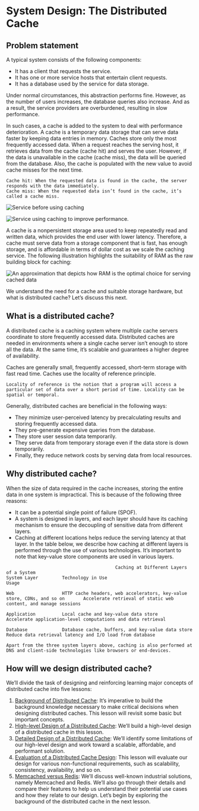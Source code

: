 # System Design: The Distributed Cache
## Problem statement
A typical system consists of the following components:

- It has a client that requests the service.
- It has one or more service hosts that entertain client requests.
- It has a database used by the service for data storage.

Under normal circumstances, this abstraction performs fine. However, as the number of users increases, the database queries also increase. And as a result, the service providers are overburdened, resulting in slow performance.

In such cases, a cache is added to the system to deal with performance deterioration. A cache is a temporary data storage that can serve data faster by keeping data entries in memory. Caches store only the most frequently accessed data. When a request reaches the serving host, it retrieves data from the cache (cache hit) and serves the user. However, if the data is unavailable in the cache (cache miss), the data will be queried from the database. Also, the cache is populated with the new value to avoid cache misses for the next time.
```
Cache hit: When the requested data is found in the cache, the server responds with the data immediately.
Cache miss: When the requested data isn’t found in the cache, it’s called a cache miss.
```

![Service before using caching](./no_cache.jpg)

![Service using caching to improve performance.](./no_cache.jpg)

A cache is a nonpersistent storage area used to keep repeatedly read and written data, which provides the end user with lower latency. Therefore, a cache must serve data from a storage component that is fast, has enough storage, and is affordable in terms of dollar cost as we scale the caching service. The following illustration highlights the suitability of RAM as the raw building block for caching:

![An approximation that depicts how RAM is the optimal choice for serving cached data](./interest.jpg)

We understand the need for a cache and suitable storage hardware, but what is distributed cache? Let’s discuss this next.

## What is a distributed cache?
A distributed cache is a caching system where multiple cache servers coordinate to store frequently accessed data. Distributed caches are needed in environments where a single cache server isn’t enough to store all the data. At the same time, it’s scalable and guarantees a higher degree of availability.

Caches are generally small, frequently accessed, short-term storage with fast read time. Caches use the locality of reference principle.
```
Locality of reference is the notion that a program will access a particular set of data over a short period of time. Locality can be spatial or temporal.
```

Generally, distributed caches are beneficial in the following ways:

- They minimize user-perceived latency by precalculating results and storing frequently accessed data.
- They pre-generate expensive queries from the database.
- They store user session data temporarily.
- They serve data from temporary storage even if the data store is down temporarily.
- Finally, they reduce network costs by serving data from local resources.

## Why distributed cache?
When the size of data required in the cache increases, storing the entire data in one system is impractical. This is because of the following three reasons:

- It can be a potential single point of failure (SPOF).
- A system is designed in layers, and each layer should have its caching mechanism to ensure the decoupling of sensitive data from different layers.
- Caching at different locations helps reduce the serving latency at that layer.
In the table below, we describe how caching at different layers is performed through the use of various technologies. It’s important to note that key-value store components are used in various layers.

```
                                         Caching at Different Layers of a System
System Layer         Technology in Use                                                            Usage

Web                  HTTP cache headers, web accelerators, key-value store, CDNs, and so on       Accelerate retrieval of static web content, and manage sessions

Application          Local cache and key-value data store                                         Accelerate application-level computations and data retrieval

Database             Database cache, buffers, and key-value data store                            Reduce data retrieval latency and I/O load from database
```

```
Apart from the three system layers above, caching is also performed at DNS and client-side technologies like browsers or end-devices.
```


## How will we design distributed cache?
We’ll divide the task of designing and reinforcing learning major concepts of distributed cache into five lessons:

1. [Background of Distributed Cache](../Background%20of%20Distributed%20Cache/): It’s imperative to build the background knowledge necessary to make critical decisions when designing distributed caches. This lesson will revisit some basic but important concepts.
2. [High-level Design of a Distributed Cache](../High-level%20Design%20of%20a%20Distributed%20Cache/): We’ll build a high-level design of a distributed cache in this lesson.
3. [Detailed Design of a Distributed Cache](../Detailed%20Design%20of%20a%20Distributed%20Cache/): We’ll identify some limitations of our high-level design and work toward a scalable, affordable, and performant solution.
4. [Evaluation of a Distributed Cache Design](../Evaluation%20of%20a%20Distributed%20Cache's%20Design/): This lesson will evaluate our design for various non-functional requirements, such as scalability, consistency, availability, and so on.
5. [Memcached versus Redis](../Memcached%20versus%20Redis/): We’ll discuss well-known industrial solutions, namely Memcached and Redis. We’ll also go through their details and compare their features to help us understand their potential use cases and how they relate to our design.
Let’s begin by exploring the background of the distributed cache in the next lesson.
